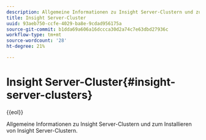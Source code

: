 ```yaml
---
description: Allgemeine Informationen zu Insight Server-Clustern und zum Installieren von Insight Server-Clustern.
title: Insight Server-Cluster
uuid: 93aeb750-ccfe-4029-ba8e-9cdad956175a
source-git-commit: b1dda69a606a16dccca30d2a74c7e63dbd27936c
workflow-type: tm+mt
source-wordcount: '28'
ht-degree: 21%

---
```



# Insight Server-Cluster{#insight-server-clusters}

{{eol}}

Allgemeine Informationen zu Insight Server-Clustern und zum Installieren von Insight Server-Clustern.

